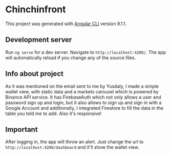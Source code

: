 # Chinchinfront

This project was generated with [Angular CLI](https://github.com/angular/angular-cli) version 9.1.1.

## Development server

Run `ng serve` for a dev server. Navigate to `http://localhost:4200/`. The app will automatically reload if you change any of the source files.

## Info about project

As it was mentioned on the email sent to me by Yusdaly, I made a simple wallet view, with static data and a markets carousel which is powered by Binance API service. It has FirebaseAuth which not only allows a user and password sign up and login, but it also allows to sign up and sign in with a Google Account and additionally, I integrated Firestore to fill the data in the table you told me to add. Also it's responsive!

## Important

After logging in, the app will throw an alert. Just change the url to `http://localhost:4200/dashboard` and it'll show the wallet view.
